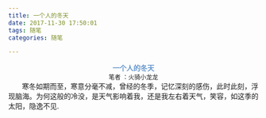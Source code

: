 ```yaml
---
title: 一个人的冬天
date: 2017-11-30 17:50:01
tags: 随笔
categories: 随笔

---
```

<div class="titinfo">
	<h4 class="title">一个人的冬天</h4>
 	<p>笔者 ：火骑小龙龙</p>
</div>

<p>&#160; &#160; &#160; &#160;寒冬如期而至，寒意分毫不减，曾经的冬季，记忆深刻的感伤，此时此刻，浮现脑海。为何这般的冷没，是天气影响着我，还是我左右着天气，笑容，如这季的太阳，隐逸不见.</p>

<style>
	.titinfo {
		text-align: center;
	}
	.titinfo .title {
		margin: 0;
		color: #6597CD;
	}
	.titinfo p {
		font-size: 12px;
		margin: 0;
	}
	p {
		margin: 0;
	}

</style>